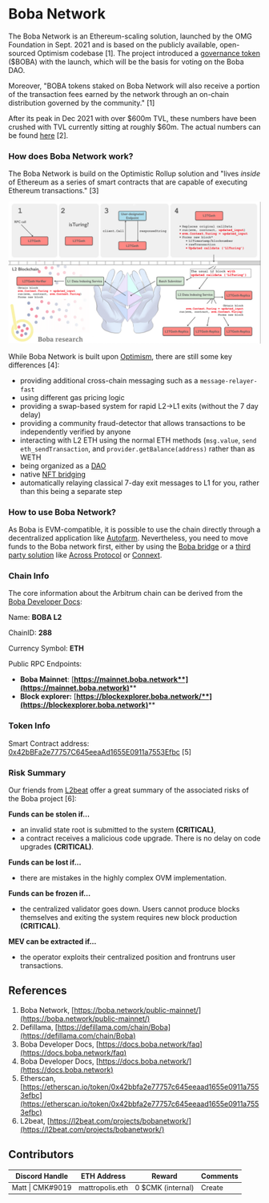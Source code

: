# Boba Network

The Boba Network is an Ethereum-scaling solution, launched by the OMG Foundation in Sept. 2021 and is based on the publicly available, open-sourced Optimism codebase \[1]. The project introduced a [governance token](../../asset-layer/governance-token.md) ($BOBA) with the launch, which will be the basis for voting on the Boba DAO.&#x20;

Moreover, "BOBA tokens staked on Boba Network will also receive a portion of the transaction fees earned by the network through an on-chain distribution governed by the community." \[1]

After its peak in Dec 2021 with over $600m TVL, these numbers have been crushed with TVL currently sitting at roughly $60m. The actual numbers can be found [here](https://defillama.com/chain/Boba) \[2].

### How does Boba Network work?

The Boba Network is build on the Optimistic Rollup solution and "lives _inside_ of Ethereum as a series of smart contracts that are capable of executing Ethereum transactions." \[3]

![](<../../.gitbook/assets/Bildschirmfoto 2022-05-06 um 16.48.55.png>)

While Boba Network is built upon [Optimism](optimism.md), there are still some key differences \[4]:

* providing additional cross-chain messaging such as a `message-relayer-fast`
* using different gas pricing logic
* providing a swap-based system for rapid L2->L1 exits (without the 7 day delay)
* providing a community fraud-detector that allows transactions to be independently verified by anyone
* interacting with L2 ETH using the normal ETH methods (`msg.value`, `send eth_sendTransaction`, and `provider.getBalance(address)` rather than as WETH
* being organized as a [DAO](https://forum.boba.network)
* native [NFT bridging](https://docs.boba.network/other/bridges)
* automatically relaying classical 7-day exit messages to L1 for you, rather than this being a separate step

### How to use Boba Network?

As Boba is EVM-compatible, it is possible to use the chain directly through a decentralized application like [Autofarm](https://autofarm.network/boba/). Nevertheless, you need to move funds to the Boba network first, either by using the [Boba bridge](https://gateway.boba.network) or a [third party solution](../bridges/) like [Across Protocol](https://across.to) or [Connext](https://bridge.connext.network).

### Chain Info

The core information about the Arbitrum chain can be derived from the [Boba Developer Docs](https://docs.boba.network/user-documentation/001\_how-to-bridge):

Name: **BOBA L2**

ChainID: **288**

Currency Symbol: **ETH**

Public RPC Endpoints:

* **Boba Mainnet**: [**https://mainnet.boba.network**](https://mainnet.boba.network)****
* **Block explorer:** [**https://blockexplorer.boba.network/**](https://blockexplorer.boba.network)****

### Token Info

Smart Contract address: [0x42bBFa2e77757C645eeaAd1655E0911a7553Efbc](https://etherscan.io/token/0x42bbfa2e77757c645eeaad1655e0911a7553efbc) \[5]

### Risk Summary

Our friends from [L2beat](https://l2beat.com) offer a great summary of the associated risks of the Boba project \[6]:

**Funds can be stolen if…**

* an invalid state root is submitted to the system **(CRITICAL)**,
* a contract receives a malicious code upgrade. There is no delay on code upgrades **(CRITICAL)**.

**Funds can be lost if…**

* there are mistakes in the highly complex OVM implementation.

**Funds can be frozen if…**

* the centralized validator goes down. Users cannot produce blocks themselves and exiting the system requires new block production **(CRITICAL)**.

**MEV can be extracted if…**

* the operator exploits their centralized position and frontruns user transactions.

## References

1. Boba Network, [https://boba.network/public-mainnet/](https://boba.network/public-mainnet/)
2. Defillama, [https://defillama.com/chain/Boba](https://defillama.com/chain/Boba)
3. Boba Developer Docs, [https://docs.boba.network/faq](https://docs.boba.network/faq)
4. Boba Developer Docs, [https://docs.boba.network/](https://docs.boba.network)
5. Etherscan, [https://etherscan.io/token/0x42bbfa2e77757c645eeaad1655e0911a7553efbc](https://etherscan.io/token/0x42bbfa2e77757c645eeaad1655e0911a7553efbc)
6. L2beat, [https://l2beat.com/projects/bobanetwork/](https://l2beat.com/projects/bobanetwork/)



## Contributors

| Discord Handle   | ETH Address     | Reward            | Comments |
| ---------------- | --------------- | ----------------- | -------- |
| Matt \| CMK#9019 | mattropolis.eth | 0 $CMK (internal) | Create   |
